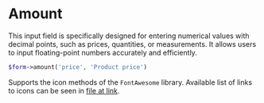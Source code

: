 # Amount

This input field is specifically designed for entering numerical values with decimal points, such as prices, quantities, or measurements. It allows users to input floating-point numbers accurately and efficiently.
```php
$form->amount('price', 'Product price')
```
Supports the icon methods of the `FontAwesome` library. Available list of links to icons can be seen in [file at link](https://github.com/bfg-s/admin/blob/master/src/Traits/FontAwesome.php).
